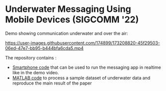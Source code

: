 # Underwater Messaging Using Mobile Devices (SIGCOMM '22)

Demo showing communication underwater and over the air:

https://user-images.githubusercontent.com/174899/173208820-45f29503-06ed-47e7-bb95-b444bfa6cda5.mp4

The repository contains :
* [Smartphone code](smartphone/OceanRealDemo/) that can be used to run the messaging app in realtime like in the demo video.
* [MATLAB code](Matlab_Decoder/) to process a sample dataset of underwater data and reproduce the main result of the paper
